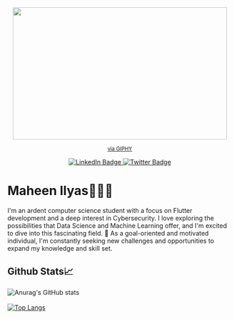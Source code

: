 <div id="header" align="center">
      <img
        src="[https://media.giphy.com/media/zSz2KsgySmfjbb8NJS/giphy.gif](https://media.giphy.com/media/v1.Y2lkPTc5MGI3NjExNjhvb3Bzb21zdWd1Zzl3cWVxM3p4cjk4MzRueGhsa3h5Y2h5cGxyeCZlcD12MV9pbnRlcm5hbF9naWZfYnlfaWQmY3Q9Zw/RbDKaczqWovIugyJmW/giphy.gif)"
        width="480"
        height="297"
        frameBorder="0"
        class="giphy-embed"
        allowFullScreen
      />
      <p>
        <sup
          ><a
            href="https://giphy.com/stickers/welcome-lettering-jhorimotion-zSz2KsgySmfjbb8NJS"
            >via GIPHY</a
          ></sup
        >
      </p>
      <div id="badges">
        <a href="https://www.linkedin.com/in/maheen-ilyas-995582227">
          <img
            src="https://img.shields.io/badge/LinkedIn-blue?style=for-the-badge&logo=linkedin&logoColor=white"
            alt="LinkedIn Badge"
          />
        </a>
        <a href="https://www.twitter.com/mahilyas05">
          <img
            src="https://img.shields.io/badge/Twitter-blue?style=for-the-badge&logo=twitter&logoColor=white"
            alt="Twitter Badge"
          />
        </a>
      </div>
    </div>
    <div>
      <h1>Maheen Ilyas👩🏽‍💻</h1>
      <p>
        I'm an ardent computer science student with a focus on Flutter
        development and a deep interest in Cybersecurity. I love exploring the
        possibilities that Data Science and Machine Learning offer, and I'm
        excited to dive into this fascinating field. 🌱 As a goal-oriented and 
	motivated individual, I'm constantly seeking new challenges and 
	opportunities to expand my knowledge and skill set.
      </p>
	<h2>Github Stats📈</h2>
    </div>


![Anurag's GitHub stats](https://github-readme-stats.vercel.app/api?username=Maheen-Ilyas&show_icons=true&theme=dracula&bg_color=00000000)
  <br>
  <br>
[![Top Langs](https://github-readme-stats.vercel.app/api/top-langs/?username=Maheen-Ilyas&hide=cmake&langs_count=7&size_weight=0.5&count_weight=0.5&theme=dracula&bg_color=00000000)](https://github.com/anuraghazra/github-readme-stats)
 
